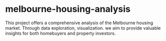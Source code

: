 # melbourne-housing-analysis
This project offers a comprehensive analysis of the Melbourne housing market. Through data exploration, visualization. we aim to provide valuable insights for both homebuyers and property investors.
